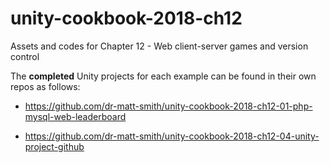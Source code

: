 # unity-cookbook-2018-ch12
Assets and codes for Chapter 12 - Web client-server games and version control

The **completed** Unity projects for each example can be found in their own repos as follows:

- https://github.com/dr-matt-smith/unity-cookbook-2018-ch12-01-php-mysql-web-leaderboard




- https://github.com/dr-matt-smith/unity-cookbook-2018-ch12-04-unity-project-github

